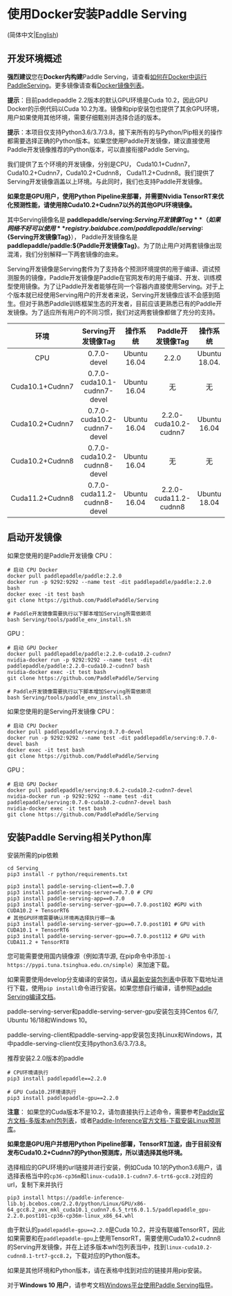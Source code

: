 # 使用Docker安装Paddle Serving

(简体中文|[English](./Install_EN.md))

## 开发环境概述

**强烈建议**您在**Docker内构建**Paddle Serving，请查看[如何在Docker中运行PaddleServing](Run_In_Docker_CN.md)。更多镜像请查看[Docker镜像列表](Docker_Images_CN.md)。

**提示**：目前paddlepaddle 2.2版本的默认GPU环境是Cuda 10.2，因此GPU Docker的示例代码以Cuda 10.2为准。镜像和pip安装包也提供了其余GPU环境，用户如果使用其他环境，需要仔细甄别并选择合适的版本。

**提示**：本项目仅支持Python3.6/3.7/3.8，接下来所有的与Python/Pip相关的操作都需要选择正确的Python版本。如果您使用Paddle开发镜像，建议直接使用Paddle开发镜像推荐的Python版本，可以直接衔接Paddle Serving。

我们提供了五个环境的开发镜像，分别是CPU， Cuda10.1+Cudnn7， Cuda10.2+Cudnn7，Cuda10.2+Cudnn8， Cuda11.2+Cudnn8。我们提供了Serving开发镜像涵盖以上环境。与此同时，我们也支持Paddle开发镜像。

**如果您是GPU用户，使用Python Pipeline来部署，并需要Nvidia TensorRT来优化预测性能，请使用除Cuda10.2+Cudnn7以外的其他GPU环境镜像。**

其中Serving镜像名是 **paddlepaddle/serving:${Serving开发镜像Tag}** （如果网络不好可以使用**registry.baidubce.com/paddlepaddle/serving:${Serving开发镜像Tag}**）， Paddle开发镜像名是 **paddlepaddle/paddle:${Paddle开发镜像Tag}**。为了防止用户对两套镜像出现混淆，我们分别解释一下两套镜像的由来。

Serving开发镜像是Serving套件为了支持各个预测环境提供的用于编译、调试预测服务的镜像，Paddle开发镜像是Paddle在官网发布的用于编译、开发、训练模型使用镜像。为了让Paddle开发者能够在同一个容器内直接使用Serving。对于上个版本就已经使用Serving用户的开发者来说，Serving开发镜像应该不会感到陌生。但对于熟悉Paddle训练框架生态的开发者，目前应该更熟悉已有的Paddle开发镜像。为了适应所有用户的不同习惯，我们对这两套镜像都做了充分的支持。


|  环境                         |   Serving开发镜像Tag               |    操作系统      | Paddle开发镜像Tag       |  操作系统            |
| :--------------------------: | :-------------------------------: | :-------------: | :-------------------: | :----------------: |
|  CPU                         | 0.7.0-devel                       |  Ubuntu 16.04   | 2.2.0                 | Ubuntu 18.04.       |
|  Cuda10.1+Cudnn7             | 0.7.0-cuda10.1-cudnn7-devel       |  Ubuntu 16.04   | 无                     | 无                 |
|  Cuda10.2+Cudnn7             | 0.7.0-cuda10.2-cudnn7-devel       |  Ubuntu 16.04   | 2.2.0-cuda10.2-cudnn7 | Ubuntu 16.04        |
|  Cuda10.2+Cudnn8             | 0.7.0-cuda10.2-cudnn8-devel       |  Ubuntu 16.04   | 无                    |  无                 |
|  Cuda11.2+Cudnn8             | 0.7.0-cuda11.2-cudnn8-devel       |  Ubuntu 16.04   | 2.2.0-cuda11.2-cudnn8 | Ubuntu 18.04        | 

## 启动开发镜像

如果您使用的是Paddle开发镜像
CPU：
```
# 启动 CPU Docker
docker pull paddlepaddle/paddle:2.2.0
docker run -p 9292:9292 --name test -dit paddlepaddle/paddle:2.2.0 bash
docker exec -it test bash
git clone https://github.com/PaddlePaddle/Serving

# Paddle开发镜像需要执行以下脚本增加Serving所需依赖项
bash Serving/tools/paddle_env_install.sh
```
GPU：
```
# 启动 GPU Docker
docker pull paddlepaddle/paddle:2.2.0-cuda10.2-cudnn7
nvidia-docker run -p 9292:9292 --name test -dit paddlepaddle/paddle:2.2.0-cuda10.2-cudnn7 bash
nvidia-docker exec -it test bash
git clone https://github.com/PaddlePaddle/Serving

# Paddle开发镜像需要执行以下脚本增加Serving所需依赖项
bash Serving/tools/paddle_env_install.sh
```

如果您使用的是Serving开发镜像
CPU：
```
# 启动 CPU Docker
docker pull paddlepaddle/serving:0.7.0-devel
docker run -p 9292:9292 --name test -dit paddlepaddle/serving:0.7.0-devel bash
docker exec -it test bash
git clone https://github.com/PaddlePaddle/Serving
```
GPU：
```
# 启动 GPU Docker
docker pull paddlepaddle/serving:0.6.2-cuda10.2-cudnn7-devel
nvidia-docker run -p 9292:9292 --name test -dit paddlepaddle/serving:0.7.0-cuda10.2-cudnn7-devel bash
nvidia-docker exec -it test bash
git clone https://github.com/PaddlePaddle/Serving
```

## 安装Paddle Serving相关Python库

安装所需的pip依赖
```
cd Serving
pip3 install -r python/requirements.txt
```

```shell
pip3 install paddle-serving-client==0.7.0
pip3 install paddle-serving-server==0.7.0 # CPU
pip3 install paddle-serving-app==0.7.0
pip3 install paddle-serving-server-gpu==0.7.0.post102 #GPU with CUDA10.2 + TensorRT6
# 其他GPU环境需要确认环境再选择执行哪一条
pip3 install paddle-serving-server-gpu==0.7.0.post101 # GPU with CUDA10.1 + TensorRT6
pip3 install paddle-serving-server-gpu==0.7.0.post112 # GPU with CUDA11.2 + TensorRT8
```

您可能需要使用国内镜像源（例如清华源, 在pip命令中添加`-i https://pypi.tuna.tsinghua.edu.cn/simple`）来加速下载。

如果需要使用develop分支编译的安装包，请从[最新安装包列表](Latest_Packages_CN.md)中获取下载地址进行下载，使用`pip install`命令进行安装。如果您想自行编译，请参照[Paddle Serving编译文档](Compile_CN.md)。

paddle-serving-server和paddle-serving-server-gpu安装包支持Centos 6/7, Ubuntu 16/18和Windows 10。

paddle-serving-client和paddle-serving-app安装包支持Linux和Windows，其中paddle-serving-client仅支持python3.6/3.7/3.8。


推荐安装2.2.0版本的paddle

```
# CPU环境请执行
pip3 install paddlepaddle==2.2.0

# GPU Cuda10.2环境请执行
pip3 install paddlepaddle-gpu==2.2.0
```

**注意**： 如果您的Cuda版本不是10.2，请勿直接执行上述命令，需要参考[Paddle官方文档-多版本whl包列表](https://paddleinference.paddlepaddle.org.cn/master/user_guides/download_lib.html#python)，或者[Paddle-Inference官方文档-下载安装Linux预测库](https://paddleinference.paddlepaddle.org.cn/master/user_guides/download_lib.html#python)。

**如果您是GPU用户并想用Python Pipeline部署，TensorRT加速，由于目前没有发布Cuda10.2+Cudnn7的Python预测库，所以请选择其他环境。**

选择相应的GPU环境的url链接并进行安装，例如Cuda 10.1的Python3.6用户，请选择表格当中的`cp36-cp36m`和`linux-cuda10.1-cudnn7.6-trt6-gcc8.2`对应的url，复制下来并执行
```
pip3 install https://paddle-inference-lib.bj.bcebos.com/2.2.0/python/Linux/GPU/x86-64_gcc8.2_avx_mkl_cuda10.1_cudnn7.6.5_trt6.0.1.5/paddlepaddle_gpu-2.2.0.post101-cp36-cp36m-linux_x86_64.whl
```
由于默认的`paddlepaddle-gpu==2.2.0`是Cuda 10.2，并没有联编TensorRT，因此如果需要和在`paddlepaddle-gpu`上使用TensorRT，需要使用Cuda10.2+cudnn8的Serving开发镜像，并在上述多版本whl包列表当中，找到`linux-cuda10.2-cudnn8.1-trt7-gcc8.2`，下载对应的Python版本。

如果是其他环境和Python版本，请在表格中找到对应的链接并用pip安装。

对于**Windows 10 用户**，请参考文档[Windows平台使用Paddle Serving指导](Windows_Tutorial_CN.md)。
